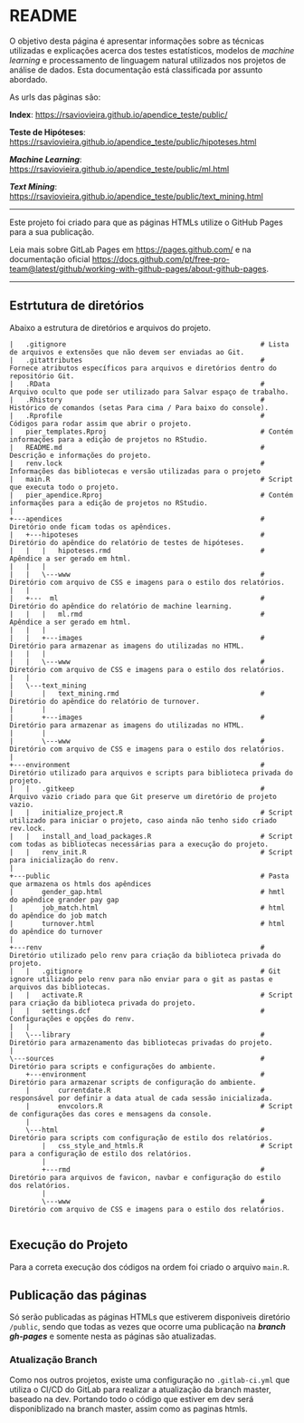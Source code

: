 # **README**

O objetivo desta página é apresentar informações sobre as técnicas utilizadas e explicações acerca dos testes estatísticos, modelos de *machine learning* e processamento de linguagem natural utilizados nos projetos de análise de dados. Esta documentação está classificada por assunto abordado.

As urls das pãginas são:

**Index**: https://rsaviovieira.github.io/apendice_teste/public/

**Teste de Hipóteses**: https://rsaviovieira.github.io/apendice_teste/public/hipoteses.html

**_Machine Learning_**: https://rsaviovieira.github.io/apendice_teste/public/ml.html

**_Text Mining_**: https://rsaviovieira.github.io/apendice_teste/public/text_mining.html

---

Este projeto foi criado para que as páginas HTMLs utilize o GitHub Pages para a sua publicação.

Leia mais sobre GitLab Pages em https://pages.github.com/ e na documentação
oficial https://docs.github.com/pt/free-pro-team@latest/github/working-with-github-pages/about-github-pages.

---


## Estrtutura de diretórios

Abaixo a estrutura de diretórios e arquivos do projeto.

```
|   .gitignore                                                # Lista de arquivos e extensões que não devem ser enviadas ao Git.
|   .gitattributes                                            # Fornece atributos específicos para arquivos e diretórios dentro do repositório Git.
|   .RData                                                    # Arquivo oculto que pode ser utilizado para Salvar espaço de trabalho.
|   .Rhistory                                                 # Histórico de comandos (setas Para cima / Para baixo do console).
|   .Rprofile                                                 # Códigos para rodar assim que abrir o projeto.
|   pier_templates.Rproj                                      # Contém informações para a edição de projetos no RStudio.
|   README.md                                                 # Descrição e informações do projeto.
|   renv.lock                                                 # Informações das bibliotecas e versão utilizadas para o projeto
|   main.R                                                    # Script que executa todo o projeto.
|   pier_apendice.Rproj                                       # Contém informações para a edição de projetos no RStudio.
|   
+---apendices                                                 # Diretório onde ficam todas os apêndices.
|   +---hipoteses                                             # Diretório do apêndice do relatório de testes de hipóteses.
|   |   |   hipoteses.rmd                                     # Apêndice a ser gerado em html.
|   |   |   
|   |   \---www                                               # Diretório com arquivo de CSS e imagens para o estilo dos relatórios.
|   |           
|   +---  ml                                                  # Diretório do apêndice do relatório de machine learning.
|   |   |   ml.rmd                                            # Apêndice a ser gerado em html.                    
|   |   |   
|   |   +---images                                            # Diretório para armazenar as imagens do utilizadas no HTML.
|   |   |       
|   |   \---www                                               # Diretório com arquivo de CSS e imagens para o estilo dos relatórios.
|   |           
|   \---text_mining
|       |   text_mining.rmd                                   # Diretório do apêndice do relatório de turnover.
|       |   
|       +---images                                            # Diretório para armazenar as imagens do utilizadas no HTML.
|       |       
|       \---www                                               # Diretório com arquivo de CSS e imagens para o estilo dos relatórios.
|               
+---environment                                               # Diretório utilizado para arquivos e scripts para biblioteca privada do projeto.
|   |   .gitkeep                                              # Arquivo vazio criado para que Git preserve um diretório de projeto vazio.
|   |   initialize_project.R                                  # Script utilizado para iniciar o projeto, caso ainda não tenho sido criado rev.lock.
|   |   install_and_load_packages.R                           # Script com todas as bibliotecas necessárias para a execução do projeto.
|   |   renv_init.R                                           # Script para inicialização do renv.
|
+---public                                                    # Pasta que armazena os htmls dos apêndices
|       gender_gap.html                                       # hmtl do apêndice grander pay gap
|       job_match.html                                        # html do apêndice do job match
|       turnover.html                                         # html do apêndice do turnover                      
|
+---renv                                                      # Diretório utilizado pelo renv para criação da biblioteca privada do projeto.
|   |   .gitignore                                            # Git ignore utilizado pelo renv para não enviar para o git as pastas e arquivos das bibliotecas.
|   |   activate.R                                            # Script para criação da biblioteca privada do projeto.
|   |   settings.dcf                                          # Configurações e opções do renv.
|   |   
|   \---library                                               # Diretório para armazenamento das bibliotecas privadas do projeto.
|
\---sources                                                   # Diretório para scripts e configurações do ambiente.
    +---environment                                           # Diretório para armazenar scripts de configuração do ambiente.
    |       currentdate.R                                     # responsável por definir a data atual de cada sessão inicializada.
    |       envcolors.R                                       # Script de configurações das cores e mensagens da console.
    |       
    \---html                                                  # Diretório para scripts com configuração de estilo dos relatórios.
        |   css_style_and_htmls.R                             # Script para a configuração de estilo dos relatórios.
        |   
        +---rmd                                               # Diretório para arquivos de favicon, navbar e configuração do estilo dos relatórios.
        |       
        \---www                                               # Diretório com arquivo de CSS e imagens para o estilo dos relatórios.


```

## **Execução do Projeto**

Para a correta execução dos códigos na ordem foi criado o arquivo `main.R`.

## Publicação das páginas

Só serão publicadas as páginas HTMLs que estiverem disponiveis diretório `/public`, sendo que todas as vezes que ocorre uma publicação na **_branch gh-pages_** e somente nesta as páginas são atualizadas.



### Atualização Branch
 
Como nos outros projetos, existe uma configuração no `.gitlab-ci.yml` que utiliza o CI/CD do GitLab para realizar a atualização da branch master, baseado na dev. Portando todo o código que estiver em dev será disponiblizado na branch master, assim como as paginas htmls.

